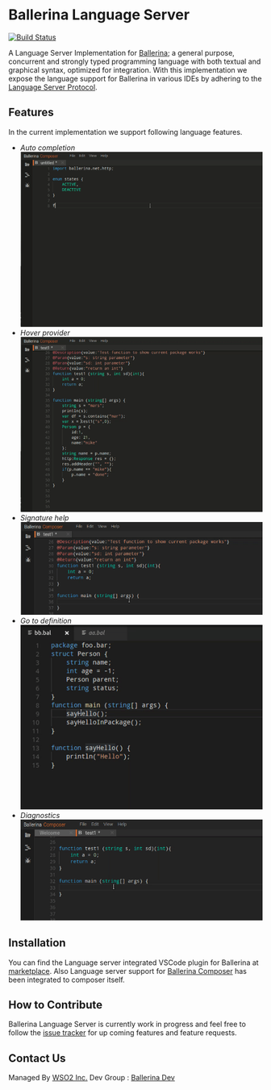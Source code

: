 # Ballerina Language Server
[![Build Status](https://wso2.org/jenkins/job/ballerinalang/job/language-server/badge/icon)](https://wso2.org/jenkins/job/ballerinalang/job/language-server/)

A Language Server Implementation for [Ballerina](https://ballerinalang.org/); a general purpose, concurrent and strongly typed programming language with both textual and graphical syntax, optimized for integration. With this implementation we expose the language support for Ballerina in various IDEs by adhering to the [Language Server Protocol](https://github.com/Microsoft/language-server-protocol).

## Features
In the current implementation we support following language features.
 * _Auto completion_
 ![alt text](./docs/images/autocompletion.gif?raw=true "Auto Completion")
 * _Hover provider_
 ![alt text](./docs/images/hoverProvider.gif?raw=true "Hover Provider")
 * _Signature help_
 ![alt text](./docs/images/signatureHelp.gif?raw=true "Signature Help")
 * _Go to definition_
 ![alt text](./docs/images/gotodef.gif?raw=true "Go to Definition")
 * _Diagnostics_
 ![alt text](./docs/images/diagnostics.gif?raw=true "Diagnostics")
 
## Installation
You can find the Language server integrated VSCode plugin for Ballerina at [marketplace](https://marketplace.visualstudio.com/items?itemName=WSO2.Ballerina). Also Language server support for [Ballerina Composer](https://github.com/ballerinalang/composer) has been integrated to composer itself.

## How to Contribute
Ballerina Language Server is currently work in progress and feel free to follow the [issue tracker](https://github.com/ballerinalang/language-server/issues) for up coming features and feature requests.

## Contact Us
Managed By [WSO2 Inc.](https://wso2.com/)
Dev Group : [Ballerina Dev](https://groups.google.com/forum/#!forum/ballerina-dev)
